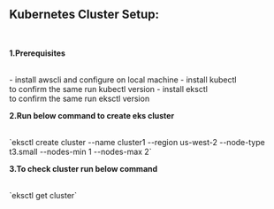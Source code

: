 ## Kubernetes Cluster Setup:

<br>

**1.Prerequisites**

<br>
- install awscli and configure on local machine
- install kubectl 
<br> 
to confirm the same run kubectl version
- install eksctl 
<br> 
to confirm the same run eksctl version


**2.Run below command to create eks cluster**

<br>
`eksctl create cluster --name cluster1 --region us-west-2 --node-type t3.small --nodes-min 1 --nodes-max 2`


**3.To check cluster run below command**

<br>
`eksctl get cluster`

